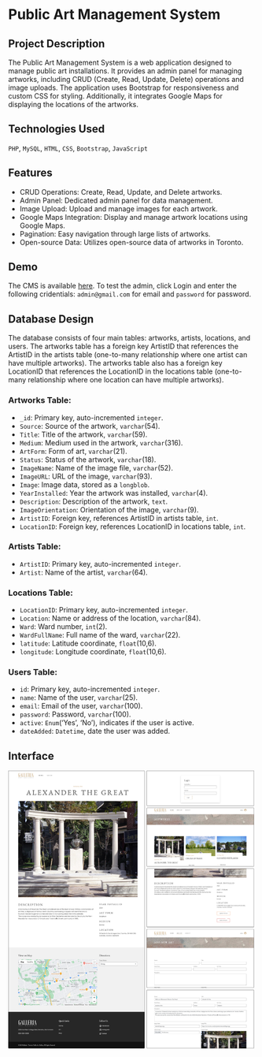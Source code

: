 # Public Art Management System

## Project Description

The Public Art Management System is a web application designed to manage public art installations. It provides an admin panel for managing artworks, including CRUD (Create, Read, Update, Delete) operations and image uploads. The application uses Bootstrap for responsiveness and custom CSS for styling. Additionally, it integrates Google Maps for displaying the locations of the artworks.

## Technologies Used

`PHP`, `MySQL`, `HTML`, `CSS`, `Bootstrap`, `JavaScript`

## Features

- CRUD Operations: Create, Read, Update, and Delete artworks.
- Admin Panel: Dedicated admin panel for data management.
- Image Upload: Upload and manage images for each artwork.
- Google Maps Integration: Display and manage artwork locations using Google Maps.
- Pagination: Easy navigation through large lists of artworks.
- Open-source Data: Utilizes open-source data of artworks in Toronto.

## Demo

The CMS is available [here](https://publicart-cms.free.nf). To test the admin, click Login and enter the following cridentials: `admin@gmail.com` for email and `password` for password.

## Database Design

The database consists of four main tables: artworks, artists, locations, and users. The artworks table has a foreign key ArtistID that references the ArtistID in the artists table (one-to-many relationship where one artist can have multiple artworks). The artworks table also has a foreign key LocationID that references the LocationID in the locations table (one-to-many relationship where one location can have multiple artworks).

### Artworks Table:
- `_id`: Primary key, auto-incremented `integer`.
- `Source`: Source of the artwork, `varchar`(54).
- `Title`: Title of the artwork, `varchar`(59).
- `Medium`: Medium used in the artwork, `varchar`(316).
- `ArtForm`: Form of art, `varchar`(21).
- `Status`: Status of the artwork, `varchar`(18).
- `ImageName`: Name of the image file, `varchar`(52).
- `ImageURL`: URL of the image, `varchar`(93).
- `Image`: Image data, stored as a `longblob`.
- `YearInstalled`: Year the artwork was installed, `varchar`(4).
- `Description`: Description of the artwork, `text`.
- `ImageOrientation`: Orientation of the image, `varchar`(9).
- `ArtistID`: Foreign key, references ArtistID in artists table, `int`.
- `LocationID`: Foreign key, references LocationID in locations table, `int`.

### Artists Table:
- `ArtistID`: Primary key, auto-incremented `integer`.
- `Artist`: Name of the artist, `varchar`(64).

### Locations Table:
- `LocationID`: Primary key, auto-incremented `integer`.
- `Location`: Name or address of the location, `varchar`(84).
- `Ward`: Ward number, `int`(2).
- `WardFullName`: Full name of the ward, `varchar`(22).
- `latitude`: Latitude coordinate, `float`(10,6).
- `longitude`: Longitude coordinate, `float`(10,6).

### Users Table:
- `id`: Primary key, auto-incremented `integer`.
- `name`: Name of the user, `varchar`(25).
- `email`: Email of the user, `varchar`(100).
- `password`: Password, `varchar`(100).
- `active`: `Enum`(‘Yes’, ‘No’), indicates if the user is active.
- `dateAdded`: `Datetime`, date the user was added.

## Interface
<img src="interface.png" width="500px">

